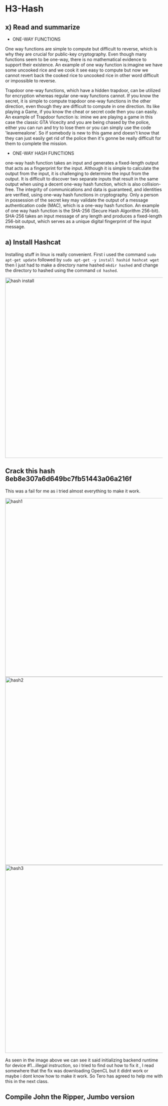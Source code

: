 # H3-Hash
## x) Read and summarize
- ONE-WAY FUNCTIONS

One way functions are simple to compute but difficult to reverse, which is why they are crucial for public-key cryptography. Even though many functions seem to be one-way, there is no mathematical evidence to support their existence. An example of one way function is:imagine we have some uncooked rice and we cook it see easy to compute but now we cannot revert back the cooked rice to uncooked rice in other word difficult or impossible to reverse. 

Trapdoor one-way functions, which have a hidden trapdoor, can be utilized for encryption whereas regular one-way functions cannot. If you know the secret, it is simple to compute trapdoor one-way functions in the other direction, even though they are difficult to compute in one direction. Its like playing a Game, if you know the cheat or secret code then you can easily. An example of Trapdoor function is: imine we are playing a game in this case the classic GTA Vicecity and you are being chased by the police, either you can run and try to lose them or you can simply use the code 'leavemealone'. So if somebody is new to this game and doesn't know that they can just easily get rid of the police then it's gonne be really difficult for them to complete the mission. 

- ONE-WAY HASH FUNCTIONS

one-way hash function takes an input and generates a fixed-length output that acts as a fingerprint for the input. Although it is simple to calculate the output from the input, it is challenging to determine the input from the output. It is difficult to discover two separate inputs that result in the same output when using a decent one-way hash function, which is also collision-free. The integrity of communications and data is guaranteed, and identities are verified, using one-way hash functions in cryptography. Only a person in possession of the secret key may validate the output of a message authentication code (MAC), which is a one-way hash function. An example of one way hash function is the SHA-256 (Secure Hash Algorithm 256-bit). SHA-256 takes an input message of any length and produces a fixed-length 256-bit output, which serves as a unique digital fingerprint of the input message.

## a) Install Hashcat

Installing stuff in linux is really convenient. First i used the command `sudo apt-get update` followed by `sudo apt-get -y install hashid hashcat wget` 
then I just had to make a directory name hashed `mkdir hashed` and change the directory to hashed using the command `cd hashed`. 

<img width="578" alt="hash install" src="https://user-images.githubusercontent.com/102954934/218867919-b718c838-df13-476b-bc3a-e015dd1ca7a1.png">

## Crack this hash 8eb8e307a6d649bc7fb51443a06a216f

This was a fail for me as i tried almost everything to make it work. 

<img width="572" alt="hash1" src="https://user-images.githubusercontent.com/102954934/218869295-017c1f9d-067d-4cf8-8471-2ab5e1a02c36.png">

<img width="602" alt="hash2" src="https://user-images.githubusercontent.com/102954934/218869359-0003480a-f424-4381-8d42-2cbb037607f3.png">

<img width="602" alt="hash3" src="https://user-images.githubusercontent.com/102954934/218869390-59abd185-1610-4281-a0aa-844e79e35f45.png">

As seen in the image above we can see it said initializing backend runtime for device #1...illegal instruction, so i tried to find out how to fix it , I read somewhere that the fix was downloading OpenCL but it didnt work or maybe i dont know how to make it work. So Tero has agreed to help me with this in the next class.

## Compile John the Ripper, Jumbo version


